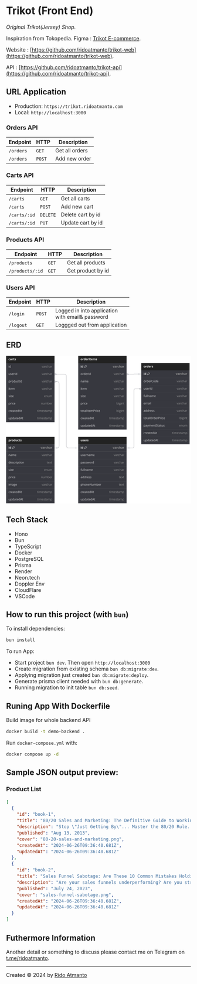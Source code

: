 # Trikot (Front End)
_Original Trikot(Jersey) Shop._

Inspiration from Tokopedia.
Figma : [Trikot E-commerce](https://www.figma.com/design/RGWlRm9ooK7FHpZUqPzKhI/Trikot-(Jersey)-e-commerce?node-id=0-1&t=VfUU2F0jD6svwbJG-0).

Website : [https://github.com/ridoatmanto/trikot-web](https://github.com/ridoatmanto/trikot-web).

API : [https://github.com/ridoatmanto/trikot-api](https://github.com/ridoatmanto/trikot-api).

## URL Application
- Production: `https://trikot.ridoatmanto.com`
- Local: `http://localhost:3000`

### Orders API

| Endpoint  | HTTP   | Description    |
| --------- | ------ | -------------- |
| `/orders` | `GET`  | Get all orders |
| `/orders` | `POST` | Add new order  |

### Carts API

| Endpoint     | HTTP     | Description       |
| ------------ | -------- | ----------------- |
| `/carts`     | `GET`    | Get all carts     |
| `/carts`     | `POST`   | Add new cart      |
| `/carts/:id` | `DELETE` | Delete cart by id |
| `/carts/:id` | `PUT`    | Update cart by id |

### Products API

| Endpoint        | HTTP  | Description       |
| --------------- | ----- | ----------------- |
| `/products`     | `GET` | Get all products  |
| `/products/:id` | `GET` | Get product by id |

### Users API

| Endpoint  | HTTP   | Description                                           |
| --------- | ------ | ----------------------------------------------------- |
| `/login`  | `POST` | Logged in into application <br/> with email& password |
| `/logout` | `GET`  | Loggged out from application                          |

## ERD

![ERD](./assets/trikot-erd.svg)

## Tech Stack

- Hono
- Bun
- TypeScript
- Docker
- PostgreSQL
- Prisma
- Render
- Neon.tech
- Doppler Env
- CloudFlare
- VSCode

## How to run this project (with `bun`)

To install dependencies:

```sh
bun install
```

To run App:

- Start project `bun dev`. Then open `http://localhost:3000`
- Create migration from existing schema `bun db:migrate:dev`.
- Applying migration just created `bun db:migrate:deploy`.
- Generate prisma client needed with `bun db:generate`.
- Running migration to init table `bun db:seed`.

## Runing App With Dockerfile

Build image for whole backend API

```sh
docker build -t demo-backend .
```

Run `docker-compose.yml` with:

```sh
docker compose up -d
```

## Sample JSON output preview:

### Product List

```json
[
  {
    "id": "book-1",
    "title": "80/20 Sales and Marketing: The Definitive Guide to Working Less and Making More",
    "description": "Stop \"Just Getting By\"... Master the 80/20 Rule. Apply the Pareto Principle to Business And Make More Money Without More Work. When you know how to walk into any situation and see the 80/20's, the 80/20 Principle can solve almost ANY conversion problem. Any traffic problem. Any money problem. Perry Marshall has something original and extremely useful to say,because he has thought profoundly about the 80/20 Principle. He has come up with some original insights that are literally priceless. You really can change your business and your life.",
    "published": "Aug 13, 2013",
    "cover": "80-20-sales-and-marketing.png",
    "createdAt": "2024-06-26T09:36:40.681Z",
    "updatedAt": "2024-06-26T09:36:40.681Z"
  },
  {
    "id": "book-2",
    "title": "Sales Funnel Sabotage: Are These 10 Common Mistakes Holding Your Business Back? (The Internet Marketing Starter Pack Book 3)",
    "description": "Are your sales funnels underperforming? Are you struggling to identify what's holding your business back? Uncover the secrets to maximizing your sales funnel effectiveness with \"Sales Funnel Sabotage\". This insightful book shines a spotlight on the pitfalls that could be costing your business BIG, and reveals how you can turn the tables on the common mistakes entrepreneurs often make.",
    "published": "July 24, 2023",
    "cover": "sales-funnel-sabotage.png",
    "createdAt": "2024-06-26T09:36:40.681Z",
    "updatedAt": "2024-06-26T09:36:40.681Z"
  }
]
```

## Futhermore Information

Another detail or something to discuss please contact me on Telegram on [t.me/ridoatmanto](https://t.me/ridoatmanto).

---

Created © 2024 by [Rido Atmanto](https://ridoatmanto.com)

